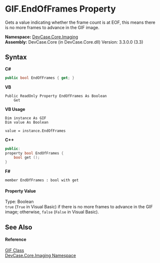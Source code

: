 # GIF.EndOfFrames Property 
 

Gets a value indicating whether the frame count is at EOF, this means there is no more frames to advance in the GIF image.

**Namespace:**&nbsp;<a href="N_DevCase_Core_Imaging">DevCase.Core.Imaging</a><br />**Assembly:**&nbsp;DevCase.Core (in DevCase.Core.dll) Version: 3.3.0.0 (3.3)

## Syntax

**C#**<br />
``` C#
public bool EndOfFrames { get; }
```

**VB**<br />
``` VB
Public ReadOnly Property EndOfFrames As Boolean
	Get
```

**VB Usage**<br />
``` VB Usage
Dim instance As GIF
Dim value As Boolean

value = instance.EndOfFrames

```

**C++**<br />
``` C++
public:
property bool EndOfFrames {
	bool get ();
}
```

**F#**<br />
``` F#
member EndOfFrames : bool with get

```


#### Property Value
Type: Boolean<br />`true` (`True` in Visual Basic) if there is no more frames to advance in the GIF image; otherwise, `false` (`False` in Visual Basic).

## See Also


#### Reference
<a href="T_DevCase_Core_Imaging_GIF">GIF Class</a><br /><a href="N_DevCase_Core_Imaging">DevCase.Core.Imaging Namespace</a><br />